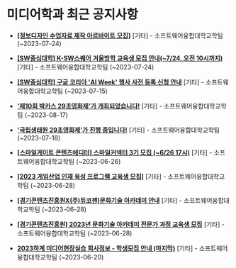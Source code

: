 # 미디어학과 최근 공지사항

* **[[정보디자인 수업자료 제작 아르바이트 모집]](https://media.ajou.ac.kr/media/board/board01.jsp?mode=view&amp;article_no=235972&amp;board_wrapper=%2Fmedia%2Fboard%2Fboard01.jsp&amp;pager.offset=0&amp;board_no=304)**
 [기타] - 소프트웨어융합대학교학팀 (~2023-07-24)

* **[[SW중심대학] K-SW스퀘어 겨울방학 교육생 모집 안내(~7/24, 오전 10시까지)](https://media.ajou.ac.kr/media/board/board01.jsp?mode=view&amp;article_no=235969&amp;board_wrapper=%2Fmedia%2Fboard%2Fboard01.jsp&amp;pager.offset=0&amp;board_no=304)**
 [기타] - 소프트웨어융합대학교학팀 (~2023-07-24)

* **[[SW중심대학] 구글 코리아 &#x27;AI Week&#x27; 행사 사전 등록 신청 안내](https://media.ajou.ac.kr/media/board/board01.jsp?mode=view&amp;article_no=235961&amp;board_wrapper=%2Fmedia%2Fboard%2Fboard01.jsp&amp;pager.offset=0&amp;board_no=304)**
 [기타] - 소프트웨어융합대학교학팀 (~2023-07-15)

* **[&#x27;제10회 박카스 29초영화제&#x27;가 개최되었습니다!](https://media.ajou.ac.kr/media/board/board01.jsp?mode=view&amp;article_no=235945&amp;board_wrapper=%2Fmedia%2Fboard%2Fboard01.jsp&amp;pager.offset=0&amp;board_no=304)**
 [기타] - 소프트웨어융합대학교학팀 (~2023-08-17)

* **[&#x27;국립생태원 29초영화제&#x27;가 진행 중입니다!](https://media.ajou.ac.kr/media/board/board01.jsp?mode=view&amp;article_no=235758&amp;board_wrapper=%2Fmedia%2Fboard%2Fboard01.jsp&amp;pager.offset=0&amp;board_no=304)**
 [기타] - 소프트웨어융합대학교학팀 (~2023-07-18)

* **[[스마일게이트 콘텐츠에디터] 스마일커넥터 3기 모집 (~6/26 17시)](https://media.ajou.ac.kr/media/board/board01.jsp?mode=view&amp;article_no=235740&amp;board_wrapper=%2Fmedia%2Fboard%2Fboard01.jsp&amp;pager.offset=0&amp;board_no=304)**
 [기타] - 소프트웨어융합대학교학팀 (~2023-06-26)

* **[[2023 게임산업 인재 육성 프로그램 교육생 모집]](https://media.ajou.ac.kr/media/board/board01.jsp?mode=view&amp;article_no=235736&amp;board_wrapper=%2Fmedia%2Fboard%2Fboard01.jsp&amp;pager.offset=0&amp;board_no=304)**
 [기타] - 소프트웨어융합대학교학팀 (~2023-06-28)

* **[[경기콘텐츠진흥원X(주)듀코젠]문화기술 아카데미 안내](https://media.ajou.ac.kr/media/board/board01.jsp?mode=view&amp;article_no=235733&amp;board_wrapper=%2Fmedia%2Fboard%2Fboard01.jsp&amp;pager.offset=0&amp;board_no=304)**
 [기타] - 소프트웨어융합대학교학팀 (~2023-06-28)

* **[[경기콘텐츠진흥원] 2023년 문화기술 아카데미 전문가 과정 교육생 모집](https://media.ajou.ac.kr/media/board/board01.jsp?mode=view&amp;article_no=235649&amp;board_wrapper=%2Fmedia%2Fboard%2Fboard01.jsp&amp;pager.offset=0&amp;board_no=304)**
 [기타] - 소프트웨어융합대학교학팀 (~2023-06-28)

* **[2023하계 미디어현장실습 회사정보 - 학생모집 안내 (마지막)](https://media.ajou.ac.kr/media/board/board01.jsp?mode=view&amp;article_no=235588&amp;board_wrapper=%2Fmedia%2Fboard%2Fboard01.jsp&amp;pager.offset=0&amp;board_no=304)**
 [기타] - 소프트웨어융합대학교학팀 (~2023-06-20)
